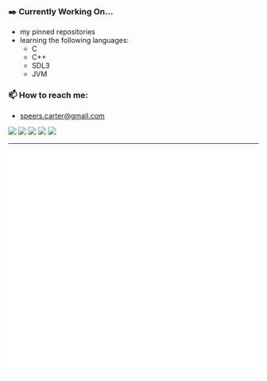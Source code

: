 ### ✒️ Currently Working On...
- my pinned repositories
- learning the following languages:
  - C
  - C++
  - SDL3
  - JVM


### 📫 How to reach me:

- speers.carter@gmail.com
<p>
  <a target="_blank" href="https://www.linkedin.com/in/carter-s-240854279"><img src="https://img.shields.io/badge/LinkedIn-0077B5?style=for-the-badge&logo=linkedin&logoColor=white"/></a>
<a target="_blank" href="https://www.hackerrank.com/carter_dev907"><img src="https://img.shields.io/badge/-Hackerrank-2EC866?style=for-the-badge&logo=HackerRank&logoColor=white"/></a>
<a target="_blank" href="https://www.codewars.com/users/Carter907"><img src="https://img.shields.io/badge/Codewars-B1361E?style=for-the-badge&logo=codewars&logoColor=white"/></a>
<a target="_blank" href="https://www.codingame.com/profile/7175e83246fb3b231c833c9a93ce60430054135"><img src="https://img.shields.io/badge/Codingame-F2BB13?style=for-the-badge&logo=codingame&logoColor=black"/></a>
<a target="_blank" href="https://leetcode.com/u/Carter907/"><img src="https://img.shields.io/badge/Leetcode-3C3B3A?style=for-the-badge&logo=leetcode&logoColor=white"/></a>


</p>

  
---
  
![Top Langs](github-metrics.svg)




